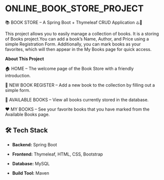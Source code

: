 # ONLINE_BOOK_STORE_PROJECT
📚 BOOK STORE – A Spring Boot + Thymeleaf CRUD Application ♨️🍃

This project allows you to easily manage a collection of books.
It is a storing of Books project.You can add a book’s Name, Author, and Price using a simple Registration Form.
Additionally, you can mark books as your favorites, which will then appear in the My Books page for quick access.

**About This Project**

🏠 HOME – The welcome page of the Book Store with a friendly introduction.

📝 NEW BOOK REGISTER – Add a new book to the collection by filling out a simple form.

📖 AVAILABLE BOOKS – View all books currently stored in the database.

❤️ MY BOOKS – See your favorite books that you have marked from the Available Books page.

## 🛠️ Tech Stack

- **Backend:** Spring Boot
 
- **Frontend:** Thymeleaf, HTML, CSS, Bootstrap
 
- **Database:** MySQL
 
- **Build Tool:** Maven
